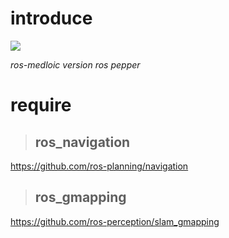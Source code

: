 #  introduce

<img src="https://capsule-render.vercel.app/api?type=waving&color=BDBDC8&height=150&section=header" />

*ros-medloic version ros pepper*


#  require


>##  ros_navigation
https://github.com/ros-planning/navigation

>##  ros_gmapping
https://github.com/ros-perception/slam_gmapping
